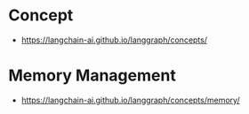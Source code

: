 # Concept 

- https://langchain-ai.github.io/langgraph/concepts/ 

# Memory Management 

- https://langchain-ai.github.io/langgraph/concepts/memory/
